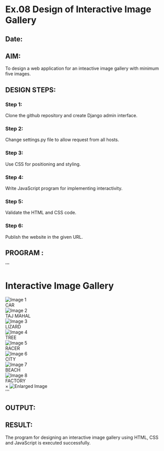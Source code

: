 # Ex.08 Design of Interactive Image Gallery
## Date:

## AIM:
To design a web application for an inteactive image gallery with minimum five images.

## DESIGN STEPS:

### Step 1:
Clone the github repository and create Django admin interface.

### Step 2:
Change settings.py file to allow request from all hosts.

### Step 3:
Use CSS for positioning and styling.

### Step 4:
Write JavaScript program for implementing interactivity.

### Step 5:
Validate the HTML and CSS code.

### Step 6:
Publish the website in the given URL.

## PROGRAM :
'''
<!DOCTYPE html>
<html lang="en">
<head>
  <meta charset="UTF-8">
  <meta name="viewport" content="width=device-width, initial-scale=1.0">
  <title>Interactive Image Gallery</title>

  <!-- Link to External CSS -->
  <link rel="stylesheet" href="styles.css">
</head>
<body>

  <!-- Gallery Heading -->
  <h1 class="gallery-heading">Interactive Image Gallery</h1>

  <!-- Image Gallery -->
  <div class="gallery">
    <div class="gallery-item">
      <img src="image1.jpg" alt="Image 1" class="gallery-img">
      <div class="image-name">CAR</div>
    </div>
    <div class="gallery-item">
      <img src="image2.jpg" alt="Image 2" class="gallery-img">
      <div class="image-name">TAJ MAHAL</div>
    </div>
    <div class="gallery-item">
      <img src="image3.jpg" alt="Image 3" class="gallery-img">
      <div class="image-name">LIZARD</div>
    </div>
    <div class="gallery-item">
      <img src="image4.jpg" alt="Image 4" class="gallery-img">
      <div class="image-name">TREE</div>
    </div>
    <div class="gallery-item">
      <img src="image5.jpg" alt="Image 5" class="gallery-img">
      <div class="image-name">RACER</div>
    </div>
    <div class="gallery-item">
      <img src="image6.jpg" alt="Image 6" class="gallery-img">
      <div class="image-name">CITY</div>
    </div>
    <div class="gallery-item">
      <img src="image7.jpg" alt="Image 7" class="gallery-img">
      <div class="image-name">BEACH</div>
    </div>
    <div class="gallery-item">
      <img src="image8.jpg" alt="Image 8" class="gallery-img">
      <div class="image-name">FACTORY</div>
    </div>
  </div>

  <!-- Modal for Enlarged Image -->
  <div id="modal" class="modal">
    <span class="close-btn" onclick="closeModal()">&times;</span>
    <img id="modal-img" src="" alt="Enlarged Image">
  </div>

  <!-- Link to External JavaScript -->
  <script src="script.js"></script>
</body>
</html>
'''

## OUTPUT:

## RESULT:
The program for designing an interactive image gallery using HTML, CSS and JavaScript is executed successfully.
